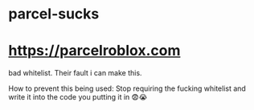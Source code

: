 # parcel-sucks

# https://parcelroblox.com

bad whitelist.
Their fault i can make this.

How to prevent this being used: Stop requiring the fucking whitelist and write it into the code you putting it in 😨😭
